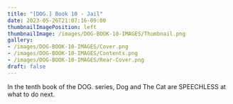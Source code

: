 ```yaml
---
title: "[DOG.] Book 10 - Jail"
date: 2023-05-26T21:07:16-09:00
thumbnailImagePosition: left
thumbnailImage: /images/DOG-BOOK-10-IMAGES/Thumbnail.png
gallery: 
- /images/DOG-BOOK-10-IMAGES/Cover.png
- /images/DOG-BOOK-10-IMAGES/Contents.png
- /images/DOG-BOOK-10-IMAGES/Rear-Cover.png
draft: false
---
```

In the tenth book of the DOG. series, Dog and The Cat are SPEECHLESS at what to do next.